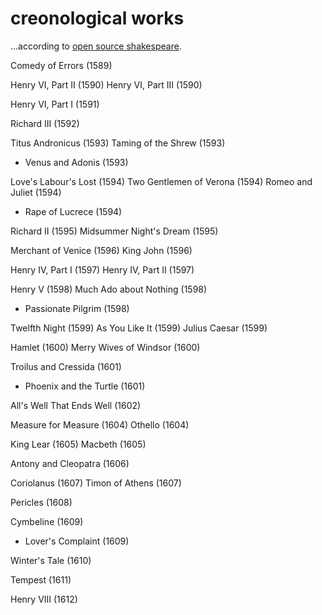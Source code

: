 # creonological works
...according to [open source shakespeare](https://www.opensourceshakespeare.org/views/plays/plays_date.php).

Comedy of Errors (1589)

Henry VI, Part II (1590)
Henry VI, Part III (1590)

Henry VI, Part I (1591)

Richard III (1592)

Titus Andronicus (1593)
Taming of the Shrew (1593)
+ Venus and Adonis (1593)

Love's Labour's Lost (1594)
Two Gentlemen of Verona (1594)
Romeo and Juliet (1594)
+ Rape of Lucrece (1594)

Richard II (1595)
Midsummer Night's Dream (1595)

Merchant of Venice (1596)
King John (1596)

Henry IV, Part I (1597)
Henry IV, Part II (1597)

Henry V (1598)
Much Ado about Nothing (1598)
+ Passionate Pilgrim (1598)

Twelfth Night (1599)
As You Like It (1599)
Julius Caesar (1599)

Hamlet (1600)
Merry Wives of Windsor (1600)

Troilus and Cressida (1601)
+ Phoenix and the Turtle (1601)

All's Well That Ends Well (1602)

Measure for Measure (1604)
Othello (1604)

King Lear (1605)
Macbeth (1605)

Antony and Cleopatra (1606)

Coriolanus (1607)
Timon of Athens (1607)

Pericles (1608)

Cymbeline (1609)
+ Lover's Complaint (1609)

Winter's Tale (1610)

Tempest (1611)

Henry VIII (1612)
